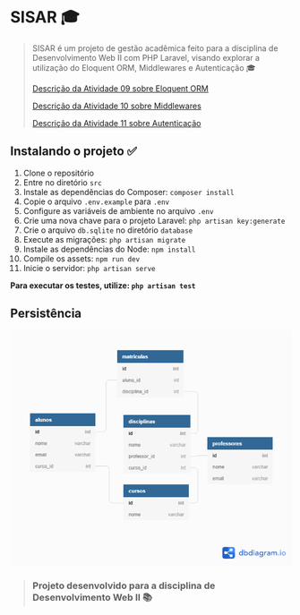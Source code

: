 # SISAR :mortar_board:

> SISAR é um projeto de gestão acadêmica feito para a disciplina de Desenvolvimento Web II com PHP Laravel, visando explorar a utilização do Eloquent ORM, Middlewares e Autenticação :mortar_board:
> 
> [Descrição da Atividade 09 sobre Eloquent ORM](http://www.gileduardo.com.br/ifpr/dwii/downloads/dwii_pratica09.pdf)
> 
> [Descrição da Atividade 10 sobre Middlewares](http://www.gileduardo.com.br/ifpr/dwii/downloads/dwii_pratica10.pdf)
> 
> [Descrição da Atividade 11 sobre Autenticação](http://www.gileduardo.com.br/ifpr/dwii/downloads/dwii_pratica11.pdf)
## Instalando o projeto :white_check_mark:
1. Clone o repositório
2. Entre no diretório `src`
3. Instale as dependências do Composer: `composer install`
4. Copie o arquivo `.env.example` para `.env`
5. Configure as variáveis de ambiente no arquivo `.env`
6. Crie uma nova chave para o projeto Laravel: `php artisan key:generate`
7. Crie o arquivo `db.sqlite` no diretório `database`
8. Execute as migrações: `php artisan migrate`
9. Instale as dependências do Node: `npm install`
10. Compile os assets: `npm run dev`
11. Inicie o servidor: `php artisan serve`

**Para executar os testes, utilize: `php artisan test`**
## Persistência
![EER SISAR](.github/database/sisar-eer.png)

> ### Projeto desenvolvido para a disciplina de **Desenvolvimento Web II** :books: